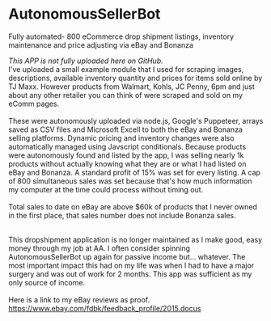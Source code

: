 # AutonomousSellerBot
Fully automated- 800 eCommerce drop shipment listings, inventory maintenance and price adjusting via eBay and Bonanza

*This APP is not fully uploaded here on GitHub.*<br>
I've uploaded a small example module that I used for scraping images, descriptions, available inventory quantity and prices for items sold online by TJ Maxx. However products from Walmart, Kohls, JC Penny, 6pm and just about any other retailer you can think of were scraped and sold on my eComm pages.<br><br>
These were autonomously uploaded via node.js, Google's Puppeteer, arrays saved as CSV files and Microsoft Excell to both the eBay and Bonanza selling platforms. Dynamic pricing and inventory changes were also automatically managed using Javscript conditionals. Because products were autonomously found and listed by the app, I was selling nearly 1k products without actually knowing what they are or what I had listed on eBay and Bonanza. A standard profit of 15% was set for every listing. A cap of 800 simultaneous sales was set because that's how much information my computer at the time could process without timing out.<br><br>
Total sales to date on eBay are above $60k of products that I never owned in the first place, that sales number does not include Bonanza sales. <br><br>

This dropshipment application is no longer maintained as I make good, easy money through my job at AA. I often consider spinning AutonomousSellerBot up again for passive income but... whatever. The most important impact this had on my life was when I had to have a major surgery and was out of work for 2 months. This app was sufficient as my only source of income.<br><br>
Here is a link to my eBay reviews as proof.<br>
https://www.ebay.com/fdbk/feedback_profile/2015.docus
